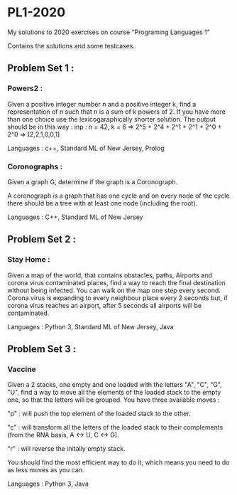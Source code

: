 # PL1-2020
My solutions to 2020 exercises on course "Programing Languages 1"

Contains the solutions and some testcases.

## Problem Set 1 :

### Powers2 :

Given a positive integer number n and a positive integer k, find a representation of n such that n is a sum of k powers of 2. If you have more than one choice use the lexicogaraphically shorter solution.
The output should be in this way :
inp : n = 42, k = 6 => 2^5 + 2^4 + 2^1 + 2^1 + 2^0 + 2^0 => [2,2,1,0,0,1]

Languages : c++, Standard ML of New Jersey, Prolog

### Coronographs :

Given a graph G, determine if the graph is a Coronograph.

A coronograph is a graph that has one cycle and on every node of the cycle there should be a tree with at least one node (including the root).

Languages : C++, Standard ML of New Jersey

## Problem Set 2 :

### Stay Home :

Given a map of the world, that contains obstacles, paths, Airports and corona virus contaminated places, find a way to reach the final destination without being infected. You can walk on the map one step every second. Corona virus is expanding to every neighbour place every 2 seconds but, if corona virus reaches an airport, after 5 seconds all airports will be contaminated. 

Languages : Python 3, Standard ML of New Jersey, Java

## Problem Set 3 :

### Vaccine

Given a 2 stacks, one empty and one loaded with the letters "A", "C", "G", "U", find a way to move all the elements of the loaded stack to the empty one, so that the letters will be grouped. You have three available moves :

"p" : will push the top element of the loaded stack to the other.

"c" : will transform all the letters of the loaded stack to their complements (from the RNA basis, A <-> U, C <-> G).

"r" : will reverse the initally empty stack.

You should find the most efficient way to do it, which means you need to do as less moves as you can. 

Languages : Python 3, Java
